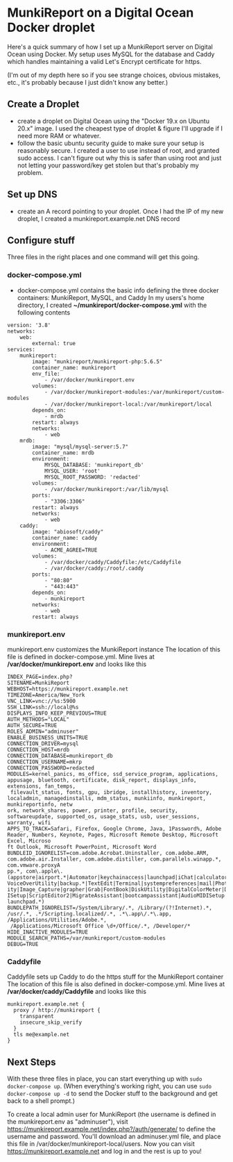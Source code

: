 # MunkiReport on a Digital Ocean Docker droplet

Here's a quick summary of how I set up a MunkiReport server on Digital Ocean using Docker. My setup uses MySQL for the database and Caddy which handles maintaining a valid Let's Encrypt certificate for https.

(I'm out of my depth here so if you see strange choices, obvious mistakes, etc., it's probably because I just didn't know any better.)

## Create a Droplet 
- create a droplet on Digital Ocean using the "Docker 19.x on Ubuntu 20.x" image. I used the cheapest type of droplet & figure I'll upgrade if I need more RAM or whatever.
- follow the basic ubuntu security guide to make sure your setup is reasonably secure. I created a user to use instead of root, and granted sudo access. I can't figure out why this is safer than using root and just not letting your password/key get stolen but that's probably my problem.

## Set up DNS
- create an A record pointing to your droplet. Once I had the IP of my new droplet, I created a munkireport.example.net DNS record

## Configure stuff
Three files in the right places and one command will get this going.

### docker-compose.yml
- docker-compose.yml contains the basic info defining the three docker containers: MunkiReport, MySQL, and Caddy
In my users's home directory, I created **~/munkireport/docker-compose.yml** with the following contents

```
version: '3.8'
networks:
    web:
        external: true
services:
    munkireport:
        image: "munkireport/munkireport-php:5.6.5"
        container_name: munkireport
        env_file:
            - /var/docker/munkireport.env
        volumes:
            - /var/docker/munkireport-modules:/var/munkireport/custom-modules
            - /var/docker/munkireport-local:/var/munkireport/local
        depends_on:
            - mrdb
        restart: always
        networks:
            - web
    mrdb:
        image: "mysql/mysql-server:5.7"
        container_name: mrdb
        environment:
            MYSQL_DATABASE: 'munkireport_db'
            MYSQL_USER: 'root'
            MYSQL_ROOT_PASSWORD: 'redacted'
        volumes:
            - /var/docker/munkireport:/var/lib/mysql
        ports:
            - "3306:3306"
        restart: always
        networks:
            - web
    caddy:
        image: "abiosoft/caddy"
        container_name: caddy
        environment:
            - ACME_AGREE=TRUE
        volumes:
            - /var/docker/caddy/Caddyfile:/etc/Caddyfile
            - /var/docker/caddy:/root/.caddy
        ports:
            - "80:80"
            - "443:443"
        depends_on:
            - munkireport
        networks:
            - web
        restart: always
```

### munkireport.env 
munkireport.env customizes the MunkiReport instance
The location of this file is defined in docker-compose.yml. Mine lives at **/var/docker/munkireport.env** and looks like this

```
INDEX_PAGE=index.php?
SITENAME=MunkiReport
WEBHOST=https://munkireport.example.net
TIMEZONE=America/New_York
VNC_LINK=vnc://%s:5900
SSH_LINK=ssh://local@%s
DISPLAYS_INFO_KEEP_PREVIOUS=TRUE
AUTH_METHODS="LOCAL"
AUTH_SECURE=TRUE
ROLES_ADMIN="adminuser"
ENABLE_BUSINESS_UNITS=TRUE
CONNECTION_DRIVER=mysql
CONNECTION_HOST=mrdb
CONNECTION_DATABASE=munkireport_db
CONNECTION_USERNAME=mkrp
CONNECTION_PASSWORD=redacted
MODULES=kernel_panics, ms_office, ssd_service_program, applications, appusage, bluetooth, certificate, disk_report, displays_info, extensions, fan_temps,
 filevault_status, fonts, gpu, ibridge, installhistory, inventory, localadmin, managedinstalls, mdm_status, munkiinfo, munkireport, munkireportinfo, netw
ork, network_shares, power, printer, profile, security, softwareupdate, supported_os, usage_stats, usb, user_sessions, warranty, wifi
APPS_TO_TRACK=Safari, Firefox, Google Chrome, Java, 1Password%, Adobe Reader, Numbers, Keynote, Pages, Microsoft Remote Desktop, Microsoft Excel, Microso
ft Outlook, Microsoft PowerPoint, Microsoft Word
BUNDLEID_IGNORELIST=com.adobe.Acrobat.Uninstaller, com.adobe.ARM, com.adobe.air.Installer, com.adobe.distiller, com.parallels.winapp.*, com.vmware.proxyA
pp.*, com\.apple\.(appstore|airport.*|Automator|keychainaccess|launchpad|iChat|calculator|iCal|Chess|ColorSyncUtility|AddressBook|ActivityMonitor|iTunes|
VoiceOverUtility|backup.*|TextEdit|Terminal|systempreferences|mail|PhotoBooth|gamecenter|Preview|Safari|Stickies|RAIDUtility|QuickTimePlayerX|NetworkUtil
ity|Image_Capture|grapher|Grab|FontBook|DiskUtility|DigitalColorMeter|Dictionary|dashboardlauncher|DVDPlayer|Console|BluetoothFileExchange|audio.AudioMID
ISetup|ScriptEditor2|MigrateAssistant|bootcampassistant|AudioMIDISetup|Photos|iBooksX|exposelauncher|Maps|FaceTime|reminders|Notes|siri.*|SystemProfiler|
launchpad.*)
BUNDLEPATH_IGNORELIST=/System/Library/.*, /Library/(?!Internet).*, /usr/.*, .*/Scripting.localized/.*, .*\.app\/.*\.app, /Applications/Utilities/Adobe.*,
 /Applications/Microsoft Office \d+/Office/.*, /Developer/*
HIDE_INACTIVE_MODULES=TRUE
MODULE_SEARCH_PATHS=/var/munkireport/custom-modules
DEBUG=TRUE

```

### Caddyfile
Caddyfile sets up Caddy to do the https stuff for the MunkiReport container
The location of this file is also defined in docker-compose.yml. Mine lives at **/var/docker/caddy/Caddyfile** and looks like this

```
munkireport.example.net {
  proxy / http://munkireport {
    transparent
    insecure_skip_verify
  }
  tls me@example.net
}

```

## Next Steps

With these three files in place, you can start everything up with `sudo docker-compose up`. (When everything's working right, you can use `sudo docker-compose up -d` to send the Docker stuff to the background and get back to a shell prompt.)

To create a local admin user for MunkiReport (the username is defined in the munkireport.env as "adminuser"), visit 
https://munkireport.example.net/index.php?/auth/generate/ to define the username and password. You'll download an adminuser.yml file, and place this file in /var/docker/munkireport-local/users.
Now you can visit https://munkireport.example.net and log in and the rest is up to you!
